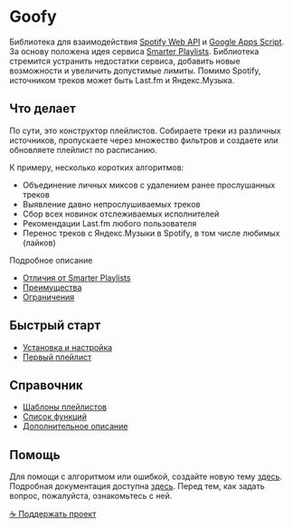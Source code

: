 # Goofy
Библиотека для взаимодействия [Spotify Web API](https://developer.spotify.com/documentation/web-api/) и [Google Apps Script](https://developers.google.com/apps-script). За основу положена идея сервиса [Smarter Playlists](http://smarterplaylists.playlistmachinery.com/about.html). Библиотека стремится устранить недостатки сервиса, добавить новые возможности и увеличить допустимые лимиты. Помимо Spotify, источником треков может быть Last.fm и Яндекс.Музыка. 

## Что делает
По сути, это конструктор плейлистов. Собираете треки из различных источников, пропускаете через множество фильтров и создаете или обновляете плейлист по расписанию.

К примеру, несколько коротких алгоритмов:
- Объединение личных миксов с удалением ранее прослушанных треков
- Выявление давно непрослушиваемых треков
- Сбор всех новинок отслеживаемых исполнителей
- Рекомендации Last.fm любого пользователя
- Перенос треков с Яндекс.Музыки в Spotify, в том числе любимых (лайков)

Подробное описание
- [Отличия от Smarter Playlists](https://chimildic.github.io/goofy/#/desc?id=Отличия-от-smarter-playlists)
- [Преимущества](https://chimildic.github.io/goofy/#/desc?id=Преимущества-goofy)
- [Ограничения](https://chimildic.github.io/goofy/#/desc?id=Ограничения)

## Быстрый старт
- [Установка и настройка](https://chimildic.github.io/goofy/#/install)
- [Первый плейлист](https://chimildic.github.io/goofy/#/first-playlist)

## Справочник
- [Шаблоны плейлистов](https://chimildic.github.io/goofy/#/template)
- [Список функций](https://chimildic.github.io/goofy/#/func)
- [Дополнительное описание](https://chimildic.github.io/goofy/#/guide)

## Помощь

Для помощи с алгоритмом или ошибкой, создайте новую тему [здесь](https://github.com/Chimildic/goofy/discussions).
Подробная документация доступна [здесь](https://chimildic.github.io/goofy/). Перед тем, как задать вопрос, пожалуйста, ознакомьтесь с ней.

[☕ Поддержать проект](https://yoomoney.ru/to/410014208620686)
